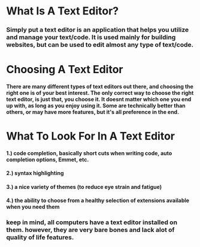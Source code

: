 # What Is A Text Editor?
### Simply put a text editor is an application that helps you utilize and manage your text/code. It is used mainly for building websites, but can be used to edit almost any type of text/code.


# Choosing A Text Editor
#### There are many different types of text editors out there, and choosing the right one is of your best interest. The only correct way to choose the right text editor, is just that, you choose it. It doesnt matter which one you end up with, as long as you enjoy using it. Some are technically better than others, or may have more features, but it's all preference in the end.

# What To Look For In A Text Editor
#### 1.) code completion, basically short cuts when writing code, auto completion options, Emmet, etc.
#### 2.) syntax highlighting
#### 3.) a nice variety of themes (to reduce eye strain and fatigue) 
#### 4.) the ability to choose from a healthy selection of extensions available when you need them
### keep in mind, all computers have a text editor installed on them. however, they are very bare bones and lack alot of quality of life features.



